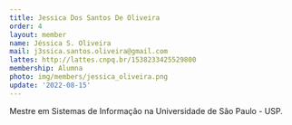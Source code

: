 ```yaml
---
title: Jessica Dos Santos De Oliveira
order: 4
layout: member
name: Jéssica S. Oliveira
mail: j3ssica.santos.oliveira@gmail.com
lattes: http://lattes.cnpq.br/1538233425529800
membership: Alumna
photo: img/members/jessica_oliveira.png
update: '2022-08-15'
---
```


Mestre em Sistemas de Informação na Universidade de São Paulo - USP.
